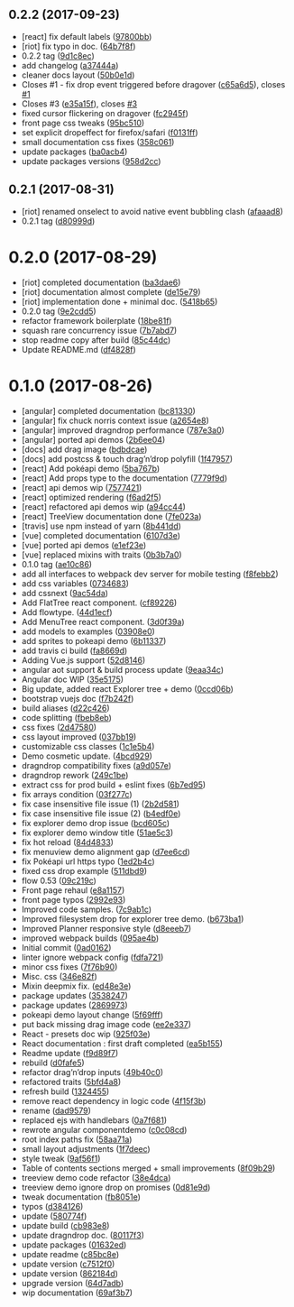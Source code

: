 <a name="0.2.2"></a>
## 0.2.2 (2017-09-23)

* [react] fix default labels ([97800bb](https://github.com/elbywan/bosket/commit/97800bb))
* [riot] fix typo in doc. ([64b7f8f](https://github.com/elbywan/bosket/commit/64b7f8f))
* 0.2.2 tag ([9d1c8ec](https://github.com/elbywan/bosket/commit/9d1c8ec))
* add changelog ([a37444a](https://github.com/elbywan/bosket/commit/a37444a))
* cleaner docs layout ([50b0e1d](https://github.com/elbywan/bosket/commit/50b0e1d))
* Closes #1 - fix drop event triggered before dragover ([c65a6d5](https://github.com/elbywan/bosket/commit/c65a6d5)), closes [#1](https://github.com/elbywan/bosket/issues/1)
* Closes #3 ([e35a15f](https://github.com/elbywan/bosket/commit/e35a15f)), closes [#3](https://github.com/elbywan/bosket/issues/3)
* fixed cursor flickering on dragover ([fc2945f](https://github.com/elbywan/bosket/commit/fc2945f))
* front page css tweaks ([95bc510](https://github.com/elbywan/bosket/commit/95bc510))
* set explicit dropeffect for firefox/safari ([f0131ff](https://github.com/elbywan/bosket/commit/f0131ff))
* small documentation css fixes ([358c061](https://github.com/elbywan/bosket/commit/358c061))
* update packages ([ba0acb4](https://github.com/elbywan/bosket/commit/ba0acb4))
* update packages versions ([958d2cc](https://github.com/elbywan/bosket/commit/958d2cc))



<a name="0.2.1"></a>
## 0.2.1 (2017-08-31)

* [riot] renamed onselect to avoid native event bubbling clash ([afaaad8](https://github.com/elbywan/bosket/commit/afaaad8))
* 0.2.1 tag ([d80999d](https://github.com/elbywan/bosket/commit/d80999d))



<a name="0.2.0"></a>
# 0.2.0 (2017-08-29)

* [riot] completed documentation ([ba3dae6](https://github.com/elbywan/bosket/commit/ba3dae6))
* [riot] documentation almost complete ([de15e79](https://github.com/elbywan/bosket/commit/de15e79))
* [riot] implementation done + minimal doc. ([5418b65](https://github.com/elbywan/bosket/commit/5418b65))
* 0.2.0 tag ([9e2cdd5](https://github.com/elbywan/bosket/commit/9e2cdd5))
* refactor framework boilerplate ([18be81f](https://github.com/elbywan/bosket/commit/18be81f))
* squash rare concurrency issue ([7b7abd7](https://github.com/elbywan/bosket/commit/7b7abd7))
* stop readme copy after build ([85c44dc](https://github.com/elbywan/bosket/commit/85c44dc))
* Update README.md ([df4828f](https://github.com/elbywan/bosket/commit/df4828f))



<a name="0.1.0"></a>
# 0.1.0 (2017-08-26)

* [angular] completed documentation ([bc81330](https://github.com/elbywan/bosket/commit/bc81330))
* [angular] fix chuck norris context issue ([a2654e8](https://github.com/elbywan/bosket/commit/a2654e8))
* [angular] improved dragndrop performance ([787e3a0](https://github.com/elbywan/bosket/commit/787e3a0))
* [angular] ported api demos ([2b6ee04](https://github.com/elbywan/bosket/commit/2b6ee04))
* [docs] add drag image ([bdbdcae](https://github.com/elbywan/bosket/commit/bdbdcae))
* [docs] add postcss & touch drag’n’drop polyfill ([1f47957](https://github.com/elbywan/bosket/commit/1f47957))
* [react] Add pokéapi demo ([5ba767b](https://github.com/elbywan/bosket/commit/5ba767b))
* [react] Add props type to the documentation ([7779f9d](https://github.com/elbywan/bosket/commit/7779f9d))
* [react] api demos wip ([7577421](https://github.com/elbywan/bosket/commit/7577421))
* [react] optimized rendering ([f6ad2f5](https://github.com/elbywan/bosket/commit/f6ad2f5))
* [react] refactored api demos wip ([a94cc44](https://github.com/elbywan/bosket/commit/a94cc44))
* [react] TreeView documentation done ([7fe023a](https://github.com/elbywan/bosket/commit/7fe023a))
* [travis] use npm instead of yarn ([8b441dd](https://github.com/elbywan/bosket/commit/8b441dd))
* [vue] completed documentation ([6107d3e](https://github.com/elbywan/bosket/commit/6107d3e))
* [vue] ported api demos ([e1ef23e](https://github.com/elbywan/bosket/commit/e1ef23e))
* [vue] replaced mixins with traits ([0b3b7a0](https://github.com/elbywan/bosket/commit/0b3b7a0))
* 0.1.0 tag ([ae10c86](https://github.com/elbywan/bosket/commit/ae10c86))
* add all interfaces to webpack dev server for mobile testing ([f8febb2](https://github.com/elbywan/bosket/commit/f8febb2))
* add css variables ([0734683](https://github.com/elbywan/bosket/commit/0734683))
* add cssnext ([9ac54da](https://github.com/elbywan/bosket/commit/9ac54da))
* Add FlatTree react component. ([cf89226](https://github.com/elbywan/bosket/commit/cf89226))
* Add flowtype. ([44d1ecf](https://github.com/elbywan/bosket/commit/44d1ecf))
* Add MenuTree react component. ([3d0f39a](https://github.com/elbywan/bosket/commit/3d0f39a))
* add models to examples ([03908e0](https://github.com/elbywan/bosket/commit/03908e0))
* add sprites to pokeapi demo ([6b11337](https://github.com/elbywan/bosket/commit/6b11337))
* add travis ci build ([fa8669d](https://github.com/elbywan/bosket/commit/fa8669d))
* Adding Vue.js support ([52d8146](https://github.com/elbywan/bosket/commit/52d8146))
* angular aot support & build process update ([9eaa34c](https://github.com/elbywan/bosket/commit/9eaa34c))
* Angular doc WIP ([35e5175](https://github.com/elbywan/bosket/commit/35e5175))
* Big update, added react Explorer tree + demo ([0ccd06b](https://github.com/elbywan/bosket/commit/0ccd06b))
* bootstrap vuejs doc ([f7b242f](https://github.com/elbywan/bosket/commit/f7b242f))
* build aliases ([d22c426](https://github.com/elbywan/bosket/commit/d22c426))
* code splitting ([fbeb8eb](https://github.com/elbywan/bosket/commit/fbeb8eb))
* css fixes ([2d47580](https://github.com/elbywan/bosket/commit/2d47580))
* css layout improved ([037bb19](https://github.com/elbywan/bosket/commit/037bb19))
* customizable css classes ([1c1e5b4](https://github.com/elbywan/bosket/commit/1c1e5b4))
* Demo cosmetic update. ([4bcd929](https://github.com/elbywan/bosket/commit/4bcd929))
* dragndrop compatibility fixes ([a9d057e](https://github.com/elbywan/bosket/commit/a9d057e))
* dragndrop rework ([249c1be](https://github.com/elbywan/bosket/commit/249c1be))
* extract css for prod build + eslint fixes ([6b7ed95](https://github.com/elbywan/bosket/commit/6b7ed95))
* fix arrays condition ([03f277c](https://github.com/elbywan/bosket/commit/03f277c))
* fix case insensitive file issue (1) ([2b2d581](https://github.com/elbywan/bosket/commit/2b2d581))
* fix case insensitive file issue (2) ([b4edf0e](https://github.com/elbywan/bosket/commit/b4edf0e))
* fix explorer demo drop issue ([bcd605c](https://github.com/elbywan/bosket/commit/bcd605c))
* fix explorer demo window title ([51ae5c3](https://github.com/elbywan/bosket/commit/51ae5c3))
* fix hot reload ([84d4833](https://github.com/elbywan/bosket/commit/84d4833))
* fix menuview demo alignment gap ([d7ee6cd](https://github.com/elbywan/bosket/commit/d7ee6cd))
* fix Pokéapi url https typo ([1ed2b4c](https://github.com/elbywan/bosket/commit/1ed2b4c))
* fixed css drop example ([511dbd9](https://github.com/elbywan/bosket/commit/511dbd9))
* flow 0.53 ([09c219c](https://github.com/elbywan/bosket/commit/09c219c))
* Front page rehaul ([e8a1157](https://github.com/elbywan/bosket/commit/e8a1157))
* front page typos ([2992e93](https://github.com/elbywan/bosket/commit/2992e93))
* Improved code samples. ([7c9ab1c](https://github.com/elbywan/bosket/commit/7c9ab1c))
* Improved filesystem drop for explorer tree demo. ([b673ba1](https://github.com/elbywan/bosket/commit/b673ba1))
* Improved Planner responsive style ([d8eeeb7](https://github.com/elbywan/bosket/commit/d8eeeb7))
* improved webpack builds ([095ae4b](https://github.com/elbywan/bosket/commit/095ae4b))
* Initial commit ([0ad0162](https://github.com/elbywan/bosket/commit/0ad0162))
* linter ignore webpack config ([fdfa721](https://github.com/elbywan/bosket/commit/fdfa721))
* minor css fixes ([7f76b90](https://github.com/elbywan/bosket/commit/7f76b90))
* Misc. css ([346e82f](https://github.com/elbywan/bosket/commit/346e82f))
* Mixin deepmix fix. ([ed48e3e](https://github.com/elbywan/bosket/commit/ed48e3e))
* package updates ([3538247](https://github.com/elbywan/bosket/commit/3538247))
* package updates ([2869973](https://github.com/elbywan/bosket/commit/2869973))
* pokeapi demo layout change ([5f69fff](https://github.com/elbywan/bosket/commit/5f69fff))
* put back missing drag image code ([ee2e337](https://github.com/elbywan/bosket/commit/ee2e337))
* React - presets doc wip ([925f03e](https://github.com/elbywan/bosket/commit/925f03e))
* React documentation : first draft completed ([ea5b155](https://github.com/elbywan/bosket/commit/ea5b155))
* Readme update ([f9d89f7](https://github.com/elbywan/bosket/commit/f9d89f7))
* rebuild ([d0fafe5](https://github.com/elbywan/bosket/commit/d0fafe5))
* refactor drag’n’drop inputs ([49b40c0](https://github.com/elbywan/bosket/commit/49b40c0))
* refactored traits ([5bfd4a8](https://github.com/elbywan/bosket/commit/5bfd4a8))
* refresh build ([1324455](https://github.com/elbywan/bosket/commit/1324455))
* remove react dependency in logic code ([4f15f3b](https://github.com/elbywan/bosket/commit/4f15f3b))
* rename ([dad9579](https://github.com/elbywan/bosket/commit/dad9579))
* replaced ejs with handlebars ([0a7f681](https://github.com/elbywan/bosket/commit/0a7f681))
* rewrote angular componentdemo ([c0c08cd](https://github.com/elbywan/bosket/commit/c0c08cd))
* root index paths fix ([58aa71a](https://github.com/elbywan/bosket/commit/58aa71a))
* small layout adjustments ([1f7deec](https://github.com/elbywan/bosket/commit/1f7deec))
* style tweak ([9af56f1](https://github.com/elbywan/bosket/commit/9af56f1))
* Table of contents sections merged + small improvements ([8f09b29](https://github.com/elbywan/bosket/commit/8f09b29))
* treeview demo code refactor ([38e4dca](https://github.com/elbywan/bosket/commit/38e4dca))
* treeview demo ignore drop on promises ([0d81e9d](https://github.com/elbywan/bosket/commit/0d81e9d))
* tweak documentation ([fb8051e](https://github.com/elbywan/bosket/commit/fb8051e))
* typos ([d384126](https://github.com/elbywan/bosket/commit/d384126))
* update ([580774f](https://github.com/elbywan/bosket/commit/580774f))
* update build ([cb983e8](https://github.com/elbywan/bosket/commit/cb983e8))
* update dragndrop doc. ([80117f3](https://github.com/elbywan/bosket/commit/80117f3))
* update packages ([01632ed](https://github.com/elbywan/bosket/commit/01632ed))
* update readme ([c85bc8e](https://github.com/elbywan/bosket/commit/c85bc8e))
* update version ([c7512f0](https://github.com/elbywan/bosket/commit/c7512f0))
* update version ([862184d](https://github.com/elbywan/bosket/commit/862184d))
* upgrade version ([64d7adb](https://github.com/elbywan/bosket/commit/64d7adb))
* wip documentation ([69af3b7](https://github.com/elbywan/bosket/commit/69af3b7))



